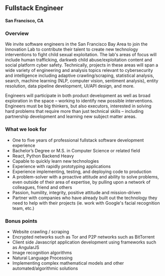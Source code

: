 ## Fullstack Engineer
#### San Francisco, CA

### Overview
We invite software engineers in the San Francisco Bay Area to join the Innovation Lab to contribute their talent to create new technology interventions to fight child sexual exploitation. The lab's areas of focus will include human trafficking, darkweb child abuse/exploitation content and social platform cyber safety. Technically, projects in these areas will span a wide variety of engineering and analysis topics relevant to cybersecurity and intelligence including adaptive crawling/scraping, statistical analysis, search, machine learning (NLP, computer vision, sentiment analysis), entity resolution, data pipeline development, UI/API design, and more.

Engineers will participate in both product development as well as broad exploration in the space – working to identify new possible interventions. Engineers must be big thinkers, but also executors, interested in solving hard problems that require more than just technical skills – including partnership development and learning new subject matter areas.

### What we look for
+	One to five years of professional fullstack software development experience
+	Bachelor’s Degree or M.S. in Computer Science or related field
+	React, Python Backend Heavy
+	Capable to quickly learn new technologies
+	Experience with rapidly prototyping applications
+	Experience implementing, testing, and deploying code to production
+	A problem-solver with a proactive attitude and ability to solve problems, even outside of their area of expertise, by pulling upon a network of colleagues, friend and others
+	Passion, humility, integrity, positive attitude and mission-driven
+	Partner with companies who have already built out the technology they need to help with their projects (ie. work with Google's facial recognition team, etc.)

### Bonus points
+	Website crawling / scraping
+	Encrypted networks such as Tor and P2P networks such as BitTorrent
+	Client side Javascript application development using frameworks such as AngularJS
+	Image recognition algorithms
+	Natural Language Processing
+	Implementing complex mathematical models and other automated/algorithmic solutions


